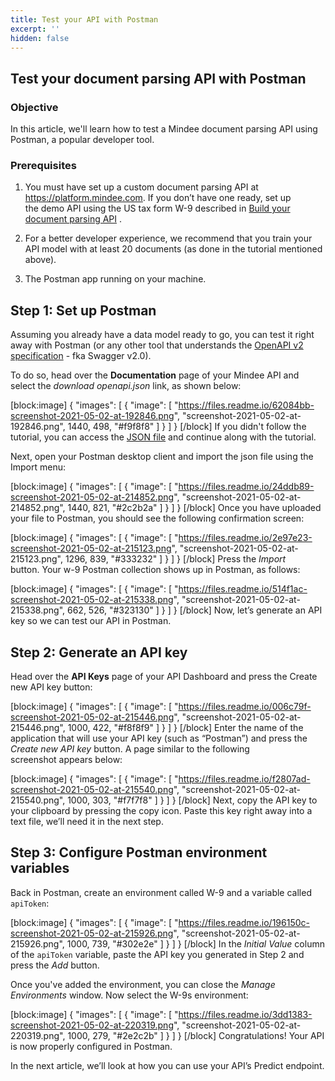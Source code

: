 ```yaml
---
title: Test your API with Postman
excerpt: ''
hidden: false
---
```

## Test your document parsing API with Postman

### Objective
In this article, we'll learn how to test a Mindee document parsing API using Postman, a popular developer tool.



### Prerequisites


1. You must have set up a custom document parsing API at https://platform.mindee.com. If you don’t have one ready, set up the demo API using the US tax form W-9 described in [Build your document parsing API](doc:build-your-first-document-parsing-api) .

2. For a better developer experience, we recommend that you train your API model with at least 20 documents (as done in the tutorial mentioned above).

3. The Postman app running on your machine.


## Step 1: Set up Postman


Assuming you already have a data model ready to go, you can test it right away with Postman (or any other tool that understands the [OpenAPI v2 specification](https://swagger.io/specification/v2/) - fka Swagger v2.0).



To do so, head over the **Documentation** page of your Mindee API and select the *download openapi.json* link, as shown below:






[block:image]
{
  "images": [
    {
      "image": [
        "https://files.readme.io/62084bb-screenshot-2021-05-02-at-192846.png",
        "screenshot-2021-05-02-at-192846.png",
        1440,
        498,
        "#f9f8f8"
      ]
    }
  ]
}
[/block]
If you didn't follow the tutorial, you can access the [JSON file](https://mindee-public-website.s3.amazonaws.com/blog/2021/05/02/openapi-us-w-9-forms-1.json) and continue along with the tutorial.



Next, open your Postman desktop client and import the json file using the Import menu:






[block:image]
{
  "images": [
    {
      "image": [
        "https://files.readme.io/24ddb89-screenshot-2021-05-02-at-214852.png",
        "screenshot-2021-05-02-at-214852.png",
        1440,
        821,
        "#2c2b2a"
      ]
    }
  ]
}
[/block]
Once you have uploaded your file to Postman, you should see the following confirmation screen:






[block:image]
{
  "images": [
    {
      "image": [
        "https://files.readme.io/2e97e23-screenshot-2021-05-02-at-215123.png",
        "screenshot-2021-05-02-at-215123.png",
        1296,
        839,
        "#333232"
      ]
    }
  ]
}
[/block]
Press the *Import* button. Your w-9 Postman collection shows up in Postman, as follows:




[block:image]
{
  "images": [
    {
      "image": [
        "https://files.readme.io/514f1ac-screenshot-2021-05-02-at-215338.png",
        "screenshot-2021-05-02-at-215338.png",
        662,
        526,
        "#323130"
      ]
    }
  ]
}
[/block]
Now, let’s generate an API key so we can test our API in Postman.




## Step 2: Generate an API key



Head over the **API Keys** page of your API Dashboard and press the Create new API key button:






[block:image]
{
  "images": [
    {
      "image": [
        "https://files.readme.io/006c79f-screenshot-2021-05-02-at-215446.png",
        "screenshot-2021-05-02-at-215446.png",
        1000,
        422,
        "#f8f8f9"
      ]
    }
  ]
}
[/block]
Enter the name of the application that will use your API key (such as “Postman”) and press the *Create new API key* button. A page similar to the following screenshot appears below:



[block:image]
{
  "images": [
    {
      "image": [
        "https://files.readme.io/f2807ad-screenshot-2021-05-02-at-215540.png",
        "screenshot-2021-05-02-at-215540.png",
        1000,
        303,
        "#f7f7f8"
      ]
    }
  ]
}
[/block]
Next, copy the API key to your clipboard by pressing the copy icon. Paste this key right away into a text file, we’ll need it in the next step.



## Step 3: Configure Postman environment variables


Back in Postman, create an environment called W-9 and a variable called ```apiToken```:






[block:image]
{
  "images": [
    {
      "image": [
        "https://files.readme.io/196150c-screenshot-2021-05-02-at-215926.png",
        "screenshot-2021-05-02-at-215926.png",
        1000,
        739,
        "#302e2e"
      ]
    }
  ]
}
[/block]
In the *Initial Value* column of the ```apiToken``` variable, paste the API key you generated in Step 2 and press the *Add* button.



Once you've added the environment, you can close the *Manage Environments* window. Now select the W-9s environment:





[block:image]
{
  "images": [
    {
      "image": [
        "https://files.readme.io/3dd1383-screenshot-2021-05-02-at-220319.png",
        "screenshot-2021-05-02-at-220319.png",
        1000,
        279,
        "#2e2c2b"
      ]
    }
  ]
}
[/block]
Congratulations! Your API is now properly configured in Postman.

In the next article, we’ll look at how you can use your API’s Predict endpoint.